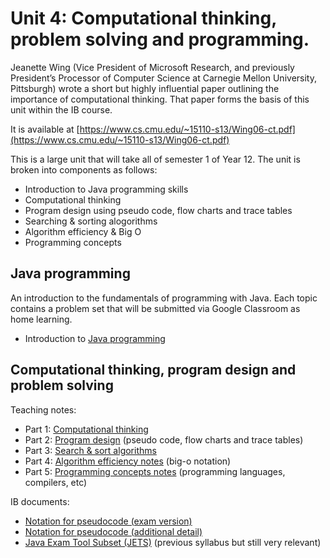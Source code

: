 # Unit 4: Computational thinking, problem solving and programming.

Jeanette Wing (Vice President of Microsoft Research, and previously President’s Processor of Computer Science at Carnegie Mellon University, Pittsburgh) wrote a short but highly influential paper outlining the importance of computational thinking. That paper forms the basis of this unit within the IB course.

It is available at [https://www.cs.cmu.edu/~15110-s13/Wing06-ct.pdf](https://www.cs.cmu.edu/~15110-s13/Wing06-ct.pdf)

This is a large unit that will take all of semester 1 of Year 12. The unit is broken into components as follows: 

* Introduction to Java programming skills
* Computational thinking
* Program design using pseudo code, flow charts and trace tables
* Searching & sorting alogorithms
* Algorithm efficiency & Big O
* Programming concepts

## Java programming

An introduction to the fundamentals of programming with Java. Each topic contains a problem set that will be submitted via Google Classroom as home learning. 

* Introduction to [Java programming](unit-4-java.pdf)

## Computational thinking, program design and problem solving

Teaching notes:

* Part 1: [Computational thinking](unit-4-1-computational-thinking.pdf)
* Part 2: [Program design](unit-4-2-program-design.pdf) (pseudo code, flow charts and trace tables)
* Part 3: [Search & sort algorithms](unit-4-3-search-sort-algorithms.pdf)
* Part 4: [Algorithm efficiency notes](unit-4-4-algorithm-efficiency.pdf) (big-o notation)
* Part 5: [Programming concepts notes](unit-4-5-programming-concepts.pdf) (programming languages, compilers, etc)

IB documents:

* [Notation for pseudocode (exam version)](/ib-compsci/ib-compsci-pseudocode-flowcharts.pdf)
* [Notation for pseudocode (additional detail)](/ib-compsci/ib-compsci-pseudocode-in-detail.pdf)
* [Java Exam Tool Subset (JETS)](ib-compsci-jets.pdf) (previous syllabus but still very relevant)

